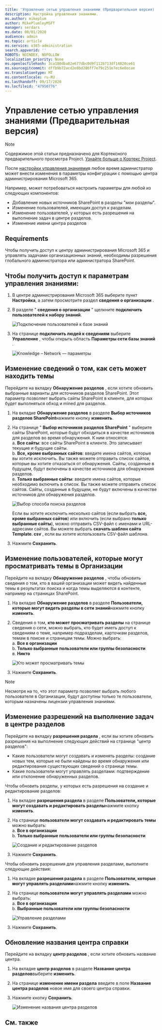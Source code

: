 ```yaml
---
title: 'Управление сетью управления знаниями (Предварительная версия) '
description: Настройка управления знаниями.
ms.author: mikeplum
author: MikePlumleyMSFT
manager: serdars
ms.date: 08/01/2020
audience: admin
ms.topic: article
ms.service: o365-administration
search.appverid: ''
ROBOTS: NOINDEX, NOFOLLOW
localization_priority: None
ms.openlocfilehash: 3ca180dba82e677dbc0d9f112b713df14820ce61
ms.sourcegitcommit: dffb9b72acd2e0bd286ff7e79c251e7ec6e8ecae
ms.translationtype: MT
ms.contentlocale: ru-RU
ms.lasthandoff: 09/17/2020
ms.locfileid: "47950776"
---
```

# <a name="manage-your-knowledge-management-network-preview"></a>Управление сетью управления знаниями (Предварительная версия)

> [!Note] 
> Содержимое этой статьи предназначено для Кортексного предварительного просмотра Project. [Узнайте больше о Кортекс Project](https://aka.ms/projectcortex).


После [настройки управления знаниями](set-up-knowledge-network.md)в любое время администратор может внести изменения в параметры конфигурации с помощью центра администрирования Microsoft 365.

Например, может потребоваться настроить параметры для любой из следующих компонентов:
- Добавление новых источников SharePoint в разделы "мои разделы".
- Изменение пользователей, имеющих доступ к разделам.
- Изменение пользователей, у которых есть разрешения на выполнение задач в центре разделов.
- Изменение имени центра разделов


## <a name="requirements"></a>Requirements 
Чтобы получить доступ к центру администрирования Microsoft 365 и управлять задачами организационных знаний, необходимы разрешения глобального администратора или администратора SharePoint.


## <a name="to-access-knowledge-management-settings"></a>Чтобы получить доступ к параметрам управления знаниями:

1. В центре администрирования Microsoft 365 выберите пункт **Настройка**, а затем просмотрите раздел **сведения о организации** .
2. В разделе " **сведения о организации** " щелкните **подключить пользователей к набору знаний**.<br/>

    ![Подключение пользователей к базе знаний](../media/content-understanding/admin-org-knowledge-options.png) </br>

3. На странице **подключить людей к сведениям** выберите **Управление** , чтобы открыть область **Параметры сети базы знаний** .<br/>

    ![Knowledge – Network — параметры](../media/content-understanding/knowledge-network-settings.png) </br>

## <a name="change-how-the-knowledge-network-can-find-topics"></a>Изменение сведений о том, как сеть может находить темы

Перейдите на вкладку **Обнаружение разделов** , если хотите обновить выбранные варианты для источников разделов SharePoint. Этот параметр позволяет выбрать сайты SharePoint в клиенте, для которых будет выполняться обход и mined для разделов.

1. На вкладке **Обнаружение разделов** в разделе **Выбор источников разделов SharePoint**нажмите кнопку **изменить**.
2. На странице " **Выбор источников разделов SharePoint** " выберите сайты SharePoint, которые будут обходиться в качестве источников для разделов во время обнаружения. К ним относятся:</br>
    а. **Все сайты**: все сайты SharePoint в клиенте. Это записывает текущие и будущие сайты.</br>
    b. **Все, кроме выбранных сайтов**: введите имена сайтов, которые вы хотите исключить.  Вы также можете отправить список сайтов, которые вы хотите отказаться от обнаружения. Сайты, созданные в будущем, будут включены в качестве источников для обнаружения разделов. </br>
    в. **Только выбранные сайты**: введите имена сайтов, которые необходимо включить в список. Вы также можете отправить список сайтов. Сайты, созданные в будущем, не будут включены в качестве источников для обнаружения разделов. </br>

    ![Выбор способа поиска разделов](../media/content-understanding/k-manage-select-topic-source.png) </br>
   
    Если вы хотите исключить несколько сайтов (если выбрать **все, кроме выбранных сайтов**) или включить (если выбрано **только выбранные сайты**), можно отправить CSV-файл с именами и URL-адресами сайтов. Вы можете выбрать **скачать шаблон сайта Template. csv** , если вы хотите использовать CSV-файл шаблона.

3. Нажмите **Сохранить**.

##  <a name="change-who-can-see-topics-in-your-organization"></a>Изменение пользователей, которые могут просматривать темы в Организации

Перейдите на вкладку **Обнаружение разделов** , чтобы обновить сведения о том, кто в вашей организации может видеть найденные темы в результатах поиска и когда темы выделяются в контенте, например на страницах SharePoint.

1. На вкладке **Обнаружение разделов** в разделе **Пользователи, которые могут видеть разделы в сети знаний**нажмите кнопку **изменить**.
2. Сведения о том, **кто может просматривать разделы** на странице сведения о сети, можно выбрать, кто будет иметь доступ к сведениям о теме, например подразделам, карточкам разделов, темам в поиске и страницам темы. Можно выбрать:</br>
    а. **Все в организации**</br>
    b. **Только выбранные пользователи или группы безопасности**</br>
    в. **Никто**</br>

    ![Кто может просматривать темы](../media/content-understanding/k-manage-who-can-see-topics.png) </br> 
3. Нажмите **Сохранить**.  
 
> [!Note] 
> Несмотря на то, что этот параметр позволяет выбрать любого пользователя в Организации, будут доступны только те пользователи, которым назначены лицензии управления знаниями.

## <a name="change-who-has-permissions-to-do-tasks-on-the-topic-center"></a>Изменение разрешений на выполнение задач в центре разделов

Перейдите на вкладку **разрешения раздела** , если вы хотите обновить разрешения на выполнение следующих действий на странице "центр разделов":

- Какие пользователи могут создавать и изменять разделы: создание новых тем, которые не были найдены во время обнаружения или редактирования существующих сведений о странице темы.
- Какие пользователи могут управлять разделами: подтверждение или отклонение обнаруженных разделов.

Чтобы обновить разделы, у которых есть разрешения на создание и редактирование разделов:

1. На вкладке **разрешения раздела** в разделе **Пользователи, которые могут создавать и редактировать разделы**нажмите кнопку **изменить**.</br>
2. На странице **пользователи могут создавать и редактировать темы** можно выбрать:</br>
    а. **Все в организации**</br>
    b. **Только выбранные пользователи или группы безопасности**</br>

    ![Создание и редактирование разделов](../media/content-understanding/k-manage-who-can-create-and-edit.png) </br> 

3. Нажмите **Сохранить**.</br>

Чтобы обновить разрешения для управления разделами, выполните следующие действия:

1. На вкладке **разрешения раздела** в разделе **Пользователи, которые могут управлять разделами**нажмите кнопку **изменить**.</br>
2. На странице **пользователи могут управлять разделами** можно выбрать:</br>
    а. **Все в организации**</br>
    b. **Выбранные пользователи или группы безопасности**</br>

    ![Управление разделами](../media/content-understanding/k-manage-who-can-manage-topics.png) </br> 

3. Нажмите **Сохранить**.</br>


##  <a name="update-your-topic-center-name"></a>Обновление названия центра справки

Перейдите на вкладку **центр разделов** , если хотите обновить название центра. 

1. На вкладке **центр разделов** в разделе **Название центра разделов**выберите **изменить**.
2. На странице **изменение имени раздела** введите в поле **Название центра разделов** новое имя для своего центра справки.
3. Нажмите кнопку **Сохранить**.

    ![Изменение названия центра разделов](../media/content-understanding/manage-topic-center-name.png) </br> 











## <a name="see-also"></a>См. также



  







